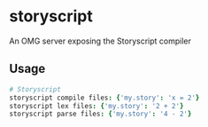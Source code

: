 # storyscript
An OMG server exposing the Storyscript compiler

Usage
-----

```coffee
# Storyscript
storyscript compile files: {'my.story': 'x = 2'}
storyscript lex files: {'my.story': '2 + 2'}
storyscript parse files: {'my.story': '4 - 2'}
```
